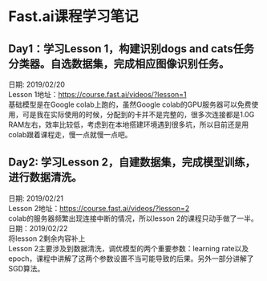 # Fast.ai课程学习笔记
## Day1：学习Lesson 1，构建识别dogs and cats任务分类器。自选数据集，完成相应图像识别任务。
日期: 2019/02/20  
Lesson 1地址：https://course.fast.ai/videos/?lesson=1  
基础模型是在Google colab上跑的，虽然Google colab的GPU服务器可以免费使用，可是我在实际使用的时候，分配到的卡并不是完整的，很多次连接都是1.0G RAM左右，效率比较低，考虑到在本地搭建环境遇到很多坑，所以目前还是用colab跟着课程走，慢一点就慢一点吧。  
## Day2: 学习Lesson 2，自建数据集，完成模型训练，进行数据清洗。
日期: 2019/02/21  
Lesson 2地址：https://course.fast.ai/videos/?lesson=2  
colab的服务器频繁出现连接中断的情况，所以lesson 2的课程只动手做了一半。
日期：2019/02/22  
将lesson 2剩余内容补上  
Lesson 2主要涉及到数据清洗，调优模型的两个重要参数：learning rate以及epoch，课程中讲解了这两个参数设置不当可能导致的后果。另外一部分讲解了SGD算法。
